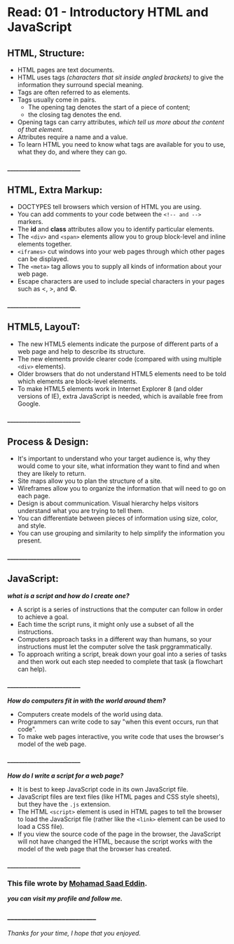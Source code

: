 # Read: 01 - Introductory HTML and JavaScript

## HTML, Structure:

- HTML pages are text documents.
- HTML uses tags *(characters that sit inside angled brackets)* to give the information they surround special meaning.
- Tags are often referred to as elements.
- Tags usually come in pairs.
  - The opening tag denotes the start of a piece of content;
  - the closing tag denotes the end.
- Opening tags can carry attributes, *which tell us more about the content of that element*.
- Attributes require a name and a value.
- To learn HTML you need to know what tags are available for you to use, what they do, and where they can go.

#### _________________________

## HTML, Extra Markup:

- DOCTYPES tell browsers which version of HTML you are using.
- You can add comments to your code between the `<!-- and -->` markers.
- The **id** and **class** attributes allow you to identify particular elements.
- The `<div>` and `<span>` elements allow you to group block-level and inline elements together.
- `<iframes>` cut windows into your web pages through which other pages can be displayed.
- The `<meta>` tag allows you to supply all kinds of information about your web page.
- Escape characters are used to include special characters in your pages such as <, >, and ©.

#### _________________________

## HTML5, LayouT:

- The new HTML5 elements indicate the purpose of different parts of a web page and help to describe its structure.
- The new elements provide clearer code (compared with using multiple `<div>` elements).
- Older browsers that do not understand HTML5 elements need to be told which elements are block-level elements.
- To make HTML5 elements work in Internet Explorer 8 (and older versions of IE), extra JavaScript is needed, which is available free from Google.

#### _________________________

## Process & Design:

- It's important to understand who your target audience is, why they would come to your site, what information they want to find and when they are likely to return.
- Site maps allow you to plan the structure of a site.
- Wireframes allow you to organize the information that
will need to go on each page.
- Design is about communication. Visual hierarchy helps visitors understand what you are trying to tell them.
- You can differentiate between pieces of information using size, color, and style.
- You can use grouping and similarity to help simplify the information you present.

#### _________________________

## JavaScript:

***what is a script and how do I create one?***

- A script is a series of instructions that the computer can follow in order to achieve a goal.
- Each time the script runs, it might only use a subset of all the instructions.
- Computers approach tasks in a different way than humans, so your instructions must let the computer solve the task prggrammatically.
- To approach writing a script, break down your goal into a series of tasks and then work out each step needed to complete that task (a flowchart can help).

#### _________________________

***How do computers fit in with the world around them?***

- Computers create models of the world using data.
- Programmers can write code to say "when this event occurs, run that code".
- To make web pages interactive, you write code that uses the browser's model of the web page.

#### _________________________

***How do I write a script for a web page?***

- It is best to keep JavaScript code in its own JavaScript file.
- JavaScript files are text files (like HTML pages and CSS style sheets), but they have the `.js` extension.
- The HTML `<script>` element is used in HTML pages to tell the browser to load the JavaScript file (rather like the `<link>` element can be used to load a CSS file).
- If you view the source code of the page in the browser, the JavaScript will not have changed the HTML, because the script works with the model of the web page that the browser has created.


#### _________________________



### This file wrote by [Mohamad Saad Eddin](https://github.com/MHD22).
***you can visit my profile and follow me.***
### __________________________


###### Thanks for your time, I hope that you enjoyed.
